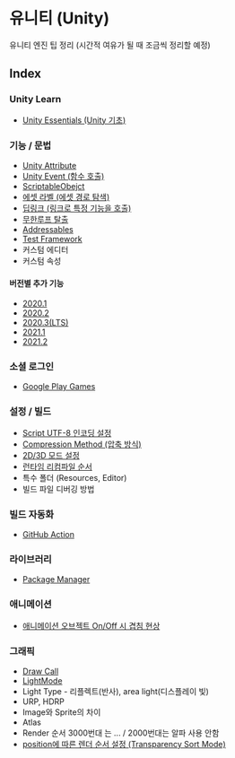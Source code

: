 # 유니티 (Unity)
유니티 엔진 팁 정리 (시간적 여유가 될 때 조금씩 정리할 예정)

## Index

### Unity Learn
- [Unity Essentials (Unity 기초)](UnityEssentials.md)

### 기능 / 문법
- [Unity Attribute](UnityAttribute.md)
- [Unity Event (함수 호출)](UnityEvent.md)
- [ScriptableObejct](ScriptableObejct.md)
- [에셋 라벨 (에셋 경로 탐색)](AssetLabel.md)
- [딥링크 (링크로 특정 기능을 호출)](DeepLink.md)
- [무한루프 탈출](BreakInfiniteLoop.md)
- [Addressables](Addressables.md)
- [Test Framework](TestFramework.md)
- 커스텀 에디터
- 커스텀 속성

#### 버전별 추가 기능
- [2020.1](2020_1.md)
- [2020.2](2020_2.md)
- [2020.3(LTS)](2020_3.md)
- [2021.1](2021_1.md)
- [2021.2](2021_2.md)

### 소셜 로그인
- [Google Play Games](GooglePlayGames.md)

### 설정 / 빌드
- [Script UTF-8 인코딩 설정](ScriptEncodingUTF8.md)
- [Compression Method (압축 방식)](CompressionMethod.md)
- [2D/3D 모드 설정](2D3DMode.md)
- [런타임 리컴파일 순서](Recompile.md)
- 특수 폴더 (Resources, Editor)
- 빌드 파일 디버깅 방법

### 빌드 자동화
- [GitHub Action](GitHubActionUnityBuild.md)

### 라이브러리
- [Package Manager](PackageManager.md)

### 애니메이션
- [애니메이션 오브젝트 On/Off 시 겹침 현상](AnimationOverlap.md)

### 그래픽
- [Draw Call](DrawCall.md)
- [LightMode](LightMode.md)
- Light Type - 리플렉트(반사), area light(디스플레이 빛)
- URP, HDRP
- Image와 Sprite의 차이
- Atlas
- Render 순서 3000번대 는 ... / 2000번대는 알파 사용 안함
- [position에 따른 렌더 순서 설정 (Transparency Sort Mode)](TransparencySortMode.md)
